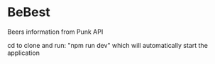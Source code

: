 # BeBest
Beers information from Punk API

cd to clone and run: "npm run dev" which will automatically start the application
